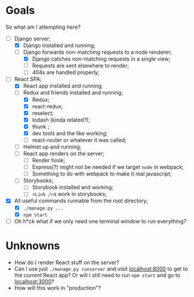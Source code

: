 # Goals

So what am I attempting here?

* [ ] Django server;
  * [x] Django installed and running;
  * [ ] Django forwards non-matching requests to a node renderer;
    * [x] Django catches non-matching requests in a single view;
    * [ ] Requests are sent elsewhere to render;
    * [ ] 404s are handled properly;
* [ ] React SPA;
  * [x] React app installed and running;
  * [ ] Redux and friends installed and running;
    * [x] Redux;
    * [x] react-redux;
    * [x] reselect;
    * [x] lodash (kinda related?);
    * [x] thunk ;
    * [x] dev tools and the like working;
    * [ ] react-router or whatever it was called;
  * [ ] Helmet up and running;
  * [ ] React app renders on the server;
    * [ ] Render hook;
    * [ ] Express(?) might not be needed if we target `node` in webpack;
    * [ ] Something to do with webpack to make it real javascript;
  * [ ] Storybooks;
    * [ ] Storybook installed and working;
    * [ ] `<Link />`s work in storybooks;
* [x] All useful commands runnable from the root directory;
  * [x] `./manage.py ...`
  * [x] `npm start`
* [ ] Oh h*ck what if we only need one terminal window to run everything?

# Unknowns

* How do I render React stuff on the server?
* Can I use just `./manage.py runserver` and visit [localhost:8000](http://localhost:8000) to get to the _current_ React app?  Or will I still need to run `npm start` and go to [localhost:3000](http://localhost:3000)?
* How will this work in "production"?

